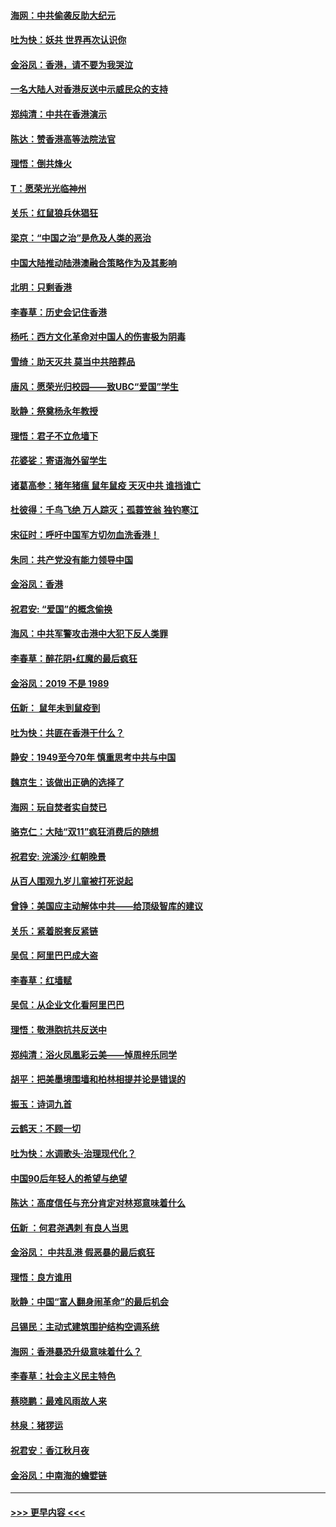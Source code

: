 #### [海网：中共偷袭反助大纪元](../pages/nsc993/n11673515.md?t=11231101) 
#### [吐为快：妖共 世界再次认识你](../pages/nsc993/n11673506.md?t=11231101) 
#### [金浴凤：香港，请不要为我哭泣](../pages/nsc993/n11673248.md?t=11231101) 
#### [一名大陆人对香港反送中示威民众的支持](../pages/nsc993/n11672615.md?t=11231101) 
#### [郑纯清：中共在香港演示](../pages/nsc993/n11670539.md?t=11231101) 
#### [陈达：赞香港高等法院法官](../pages/nsc993/n11669542.md?t=11231101) 
#### [理悟：倒共烽火](../pages/nsc993/n11668844.md?t=11231101) 
#### [T：愿荣光光临神州](../pages/nsc993/n11668421.md?t=11231101) 
#### [关乐：红鼠狼兵休猖狂](../pages/nsc993/n11668378.md?t=11231101) 
#### [梁京：“中国之治”是危及人类的恶治](../pages/nsc993/n11668328.md?t=11231101) 
#### [中国大陆推动陆港澳融合策略作为及其影响](../pages/nsc993/n11668157.md?t=11231101) 
#### [北明：只剩香港](../pages/nsc993/n11668002.md?t=11231101) 
#### [李春草：历史会记住香港](../pages/nsc993/n11667927.md?t=11231101) 
#### [杨吒：西方文化革命对中国人的伤害极为阴毒](../pages/nsc993/n11664521.md?t=11231101) 
#### [雪绮：助天灭共 莫当中共陪葬品](../pages/nsc993/n11662650.md?t=11231101) 
#### [唐风：愿荣光归校园——致UBC“爱国”学生](../pages/nsc993/n11662194.md?t=11231101) 
#### [耿静：祭奠杨永年教授](../pages/nsc993/n11662514.md?t=11231101) 
#### [理悟：君子不立危墙下](../pages/nsc993/n11662172.md?t=11231101) 
#### [花婆娑：寄语海外留学生](../pages/nsc993/n11662121.md?t=11231101) 
#### [诸葛高参：猪年猪瘟 鼠年鼠疫 天灭中共 谁挡谁亡](../pages/nsc993/n11661980.md?t=11231101) 
#### [杜彼得：千鸟飞绝 万人踪灭；孤蓑笠翁 独钓寒江](../pages/nsc993/n11661170.md?t=11231101) 
#### [宋征时：呼吁中国军方切勿血洗香港！](../pages/nsc993/n11415318.md?t=11231101) 
#### [朱同：共产党没有能力领导中国](../pages/nsc993/n11660421.md?t=11231101) 
#### [金浴凤：香港](../pages/nsc993/n11660419.md?t=11231101) 
#### [祝君安: “爱国”的概念偷换](../pages/nsc993/n11659706.md?t=11231101) 
#### [海风：中共军警攻击港中大犯下反人类罪](../pages/nsc993/n11659632.md?t=11231101) 
#### [李春草：醉花阴•红魔的最后疯狂](../pages/nsc993/n11659287.md?t=11231101) 
#### [金浴凤：2019 不是 1989](../pages/nsc993/n11657663.md?t=11231101) 
#### [伍新： 鼠年未到鼠疫到](../pages/nsc993/n11655098.md?t=11231101) 
#### [吐为快：共匪在香港干什么？](../pages/nsc993/n11654891.md?t=11231101) 
#### [静安：1949至今70年 慎重思考中共与中国](../pages/nsc993/n11651244.md?t=11231101) 
#### [魏京生：该做出正确的选择了](../pages/nsc993/n11653084.md?t=11231101) 
#### [海网：玩自焚者实自焚已](../pages/nsc993/n11652423.md?t=11231101) 
#### [骆克仁：大陆“双11”疯狂消费后的随想](../pages/nsc993/n11652305.md?t=11231101) 
#### [祝君安: 浣溪沙·红朝晚景](../pages/nsc993/n11652258.md?t=11231101) 
#### [从百人围观九岁儿童被打死说起](../pages/nsc993/n11651030.md?t=11231101) 
#### [曾铮：美国应主动解体中共——给顶级智库的建议](../pages/nsc993/n11649888.md?t=11231101) 
#### [关乐：紧着脱套反紧链](../pages/nsc993/n11649069.md?t=11231101) 
#### [吴侃：阿里巴巴成大盗](../pages/nsc993/n11645523.md?t=11231101) 
#### [李春草：红墙赋](../pages/nsc993/n11646389.md?t=11231101) 
#### [吴侃：从企业文化看阿里巴巴](../pages/nsc993/n11645476.md?t=11231101) 
#### [理悟：敬港胞抗共反送中](../pages/nsc993/n11645466.md?t=11231101) 
#### [郑纯清：浴火凤凰彩云美——悼周梓乐同学](../pages/nsc993/n11645155.md?t=11231101) 
#### [胡平：把美墨境围墙和柏林相提并论是错误的](../pages/nsc993/n11645134.md?t=11231101) 
#### [振玉：诗词九首](../pages/nsc993/n11644081.md?t=11231101) 
#### [云鹤天：不顾一切](../pages/nsc993/n11643508.md?t=11231101) 
#### [吐为快：水调歌头·治理现代化？](../pages/nsc993/n11643485.md?t=11231101) 
#### [中国90后年轻人的希望与绝望](../pages/nsc993/n11642317.md?t=11231101) 
#### [陈达：高度信任与充分肯定对林郑意味着什么](../pages/nsc993/n11641441.md?t=11231101) 
#### [伍新 ：何君尧遇刺 有良人当思](../pages/nsc993/n11641503.md?t=11231101) 
#### [金浴凤： 中共乱港  假恶暴的最后疯狂](../pages/nsc993/n11641495.md?t=11231101) 
#### [理悟：良方谁用](../pages/nsc993/n11641463.md?t=11231101) 
#### [耿静：中国“富人翻身闹革命”的最后机会](../pages/nsc993/n11640655.md?t=11231101) 
#### [吕锡民：主动式建筑围护结构空调系统](../pages/nsc993/n11640168.md?t=11231101) 
#### [海网：香港暴恐升级意味着什么？](../pages/nsc993/n11635904.md?t=11231101) 
#### [李春草：社会主义民主特色](../pages/nsc993/n11634657.md?t=11231101) 
#### [蔡晓鹏：最难风雨故人来](../pages/nsc993/n11633145.md?t=11231101) 
#### [林泉：猪猡运](../pages/nsc993/n11631469.md?t=11231101) 
#### [祝君安：香江秋月夜](../pages/nsc993/n11631440.md?t=11231101) 
#### [金浴凤：中南海的蟾嬖链](../pages/nsc993/n11631290.md?t=11231101) 

----
#### [ >>> 更早内容 <<< ](../indexes/nsc993-earlier.md)
